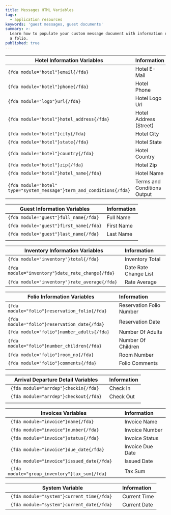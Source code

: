 ```yaml
---
title: Messages HTML Variables
tags:
  - application resources
keywords: 'guest messages, guest documents'
summary: >-
  Learn how to populate your custom message document with information regarding
  a folio.
published: true
---
```





| Hotel Information Variables                                               |  Information                       |
|---------------------------------------------------------------------------|:-----------------------------------|
| ``` {fda module="hotel"}email{/fda}  ```                                  | Hotel E-Mail                       |
| ``` {fda module="hotel"}phone{/fda}  ```                                  | Hotel Phone                        |
| ``` {fda module="logo"}url{/fda}  ```                                     | Hotel Logo Url                     |
| ``` {fda module="hotel"}hotel_address{/fda}  ```                          | Hotel Address (Street)             |
| ``` {fda module="hotel"}city{/fda}  ```                                   | Hotel City                         |
| ``` {fda module="hotel"}state{/fda}  ```                                  | Hotel State                        |
| ``` {fda module="hotel"}country{/fda}  ```                                | Hotel Country                      |
| ``` {fda module="hotel"}zip{/fda}  ```                                    | Hotel Zip                          |
| ``` {fda module="hotel"}hotel_name{/fda}  ```                             | Hotel Name                         |
| ``` {fda module="hotel" type="system_message"}term_and_conditions{/fda} ```| Terms and Conditions Output       |



| Guest Information Variables                                               |  Information                       |
|---------------------------------------------------------------------------|:-----------------------------------|
| ``` {fda module="guest"}full_name{/fda}  ```                              | Full Name                          |
| ``` {fda module="guest"}first_name{/fda} ```                              | First Name                         |
| ``` {fda module="guest"}last_name{/fda}  ```                              | Last Name                                          |
|                                                                           |                                    |


| Inventory Information Variables                                              | Information                  |
| -----------------------------------------------------------------------------|:-----------------------------|
| ``` {fda module="inventory"}total{/fda}        ```                           | Inventory Total              |
| ``` {fda module="inventory"}date_rate_change{/fda} ```                       | Date Rate Change List        |
| ``` {fda module="inventory"}rate_average{/fda} ```                           | Rate Average                 |



| Folio Information Variables                                                  | Information             |
| -----------------------------------------------------------------------------|:------------------------|
| ```` {fda module="folio"}reservation_folio{/fda}  ````                       | Reservation Folio Number|
| ```` {fda module="folio"}reservation_date{/fda}   ````                       | Reservation Date        |
| ```` {fda module="folio"}number_adults{/fda}      ````                       | Number Of Adults        |
| ```` {fda module="folio"}number_children{/fda}    ````                       | Number Of Children      |
| ```` {fda module="folio"}room_no{/fda}            ````                       | Room Number             |
| ```` {fda module="folio"}comments{/fda}           ````                       | Folio Comments          |
|                                                                              |                         |


| Arrival Departure Detail Variables                                          | Information        |
|------------------------------------------------------------------------------|:-------------------|
| ```  {fda module="arrdep"}checkin{/fda}   ```                                | Check In           |
| ```  {fda module="arrdep"}checkout{/fda}  ```                                | Check Out          |
|                                                                              |                    |

  
| Invoices Variables                                                           | Information        |
|------------------------------------------------------------------------------|:-------------------|
| ```  {fda module="invoice"}name{/fda}        ```                             | Invoice Name       |
| ```  {fda module="invoice"}number{/fda}      ```                             | Invoice Number     |  
| ```  {fda module="invoice"}status{/fda}      ```                             | Invoice Status     |
| ```  {fda module="invoice"}due_date{/fda}    ```                             | Invoice Due Date   |  
| ```  {fda module="invoice"}issued_date{/fda} ```                             | Issued Date        |
| ```  {fda module="group_inventory"}tax_sum{/fda} ```                         | Tax Sum            |  

  
| System Variable                                                              | Information        |
|------------------------------------------------------------------------------|:-------------------|
| ```  {fda module="system"}current_time{/fda}   ```                           | Current Time       |
| ```  {fda module="system"}current_date{/fda}   ```                           | Current Date       |
